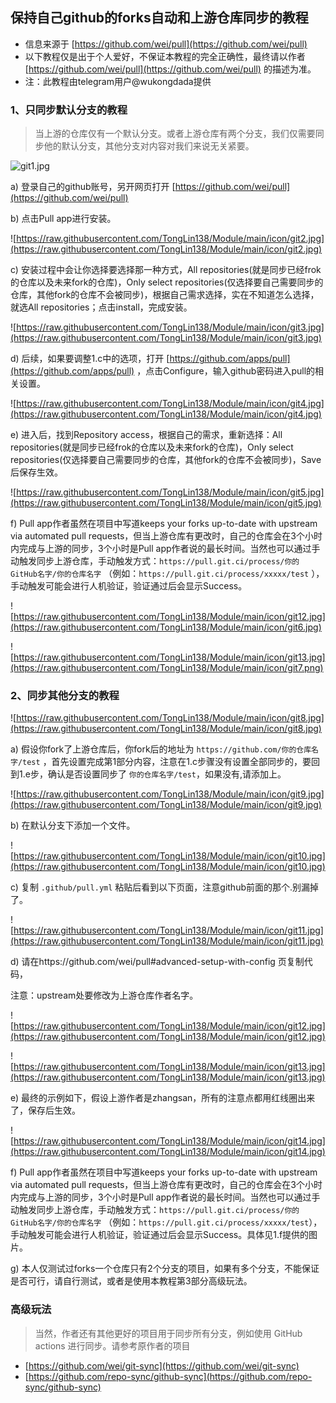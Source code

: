 ## 保持自己github的forks自动和上游仓库同步的教程
 - 信息来源于 [https://github.com/wei/pull](https://github.com/wei/pull)
 - 以下教程仅是出于个人爱好，不保证本教程的完全正确性，最终请以作者 [https://github.com/wei/pull](https://github.com/wei/pull) 的描述为准。
 - 注：此教程由telegram用户@wukongdada提供
### 1、只同步默认分支的教程	

> 当上游的仓库仅有一个默认分支。或者上游仓库有两个分支，我们仅需要同步他的默认分支，其他分支对内容对我们来说无关紧要。



![git1.jpg](https://raw.githubusercontent.com/TongLin138/Module/main/icon/git1.jpg)
      
      	

a)  登录自己的github账号，另开网页打开 [https://github.com/wei/pull](https://github.com/wei/pull)	



b)  点击Pull app进行安装。	

![https://raw.githubusercontent.com/TongLin138/Module/main/icon/git2.jpg](https://raw.githubusercontent.com/TongLin138/Module/main/icon/git2.jpg)	



c)  安装过程中会让你选择要选择那一种方式，All repositories(就是同步已经frok的仓库以及未来fork的仓库)，Only select repositories(仅选择要自己需要同步的仓库，其他fork的仓库不会被同步)，根据自己需求选择，实在不知道怎么选择，就选All repositories；点击install，完成安装。	

![https://raw.githubusercontent.com/TongLin138/Module/main/icon/git3.jpg](https://raw.githubusercontent.com/TongLin138/Module/main/icon/git3.jpg)	



d)  后续，如果要调整1.c中的选项，打开 [https://github.com/apps/pull](https://github.com/apps/pull) ，点击Configure，输入github密码进入pull的相关设置。	

![https://raw.githubusercontent.com/TongLin138/Module/main/icon/git4.jpg](https://raw.githubusercontent.com/TongLin138/Module/main/icon/git4.jpg)	



e)  进入后，找到Repository access，根据自己的需求，重新选择：All repositories(就是同步已经frok的仓库以及未来fork的仓库)，Only select repositories(仅选择要自己需要同步的仓库，其他fork的仓库不会被同步)，Save后保存生效。	

![https://raw.githubusercontent.com/TongLin138/Module/main/icon/git5.jpg](https://raw.githubusercontent.com/TongLin138/Module/main/icon/git5.jpg)	



f)  Pull app作者虽然在项目中写道keeps your forks up-to-date with upstream via automated pull requests，但当上游仓库有更改时，自己的仓库会在3个小时内完成与上游的同步，3个小时是Pull app作者说的最长时间。当然也可以通过手动触发同步上游仓库，手动触发方式：`https://pull.git.ci/process/你的GitHub名字/你的仓库名字` （例如：`https://pull.git.ci/process/xxxxx/test` ），手动触发可能会进行人机验证，验证通过后会显示Success。

![https://raw.githubusercontent.com/TongLin138/Module/main/icon/git12.jpg](https://raw.githubusercontent.com/TongLin138/Module/main/icon/git6.jpg)                                                                      

![https://raw.githubusercontent.com/TongLin138/Module/main/icon/git13.jpg](https://raw.githubusercontent.com/TongLin138/Module/main/icon/git7.png)	

### 2、同步其他分支的教程	

 ![https://raw.githubusercontent.com/TongLin138/Module/main/icon/git8.jpg](https://raw.githubusercontent.com/TongLin138/Module/main/icon/git8.jpg)	



a)  假设你fork了上游仓库后，你fork后的地址为 `https://github.com/你的仓库名字/test` ，首先设置完成第1部分内容，注意在1.c步骤没有设置全部同步的，要回到1.e步，确认是否设置同步了 `你的仓库名字/test`，如果没有,请添加上。	

![https://raw.githubusercontent.com/TongLin138/Module/main/icon/git9.jpg](https://raw.githubusercontent.com/TongLin138/Module/main/icon/git9.jpg)	



b)  在默认分支下添加一个文件。	

![https://raw.githubusercontent.com/TongLin138/Module/main/icon/git10.jpg](https://raw.githubusercontent.com/TongLin138/Module/main/icon/git10.jpg)	



c)  复制 ``.github/pull.yml`` 粘贴后看到以下页面，注意github前面的那个.别漏掉了。	

![https://raw.githubusercontent.com/TongLin138/Module/main/icon/git11.jpg](https://raw.githubusercontent.com/TongLin138/Module/main/icon/git11.jpg)	



d)  请在https://github.com/wei/pull\#advanced-setup-with-config 页复制代码，	

注意：upstream处要修改为上游仓库作者名字。	

![https://raw.githubusercontent.com/TongLin138/Module/main/icon/git12.jpg](https://raw.githubusercontent.com/TongLin138/Module/main/icon/git12.jpg)                                                                      

![https://raw.githubusercontent.com/TongLin138/Module/main/icon/git13.jpg](https://raw.githubusercontent.com/TongLin138/Module/main/icon/git13.jpg)	



e)  最终的示例如下，假设上游作者是zhangsan，所有的注意点都用红线圈出来了，保存后生效。	

![https://raw.githubusercontent.com/TongLin138/Module/main/icon/git14.jpg](https://raw.githubusercontent.com/TongLin138/Module/main/icon/git14.jpg)	



f)  Pull app作者虽然在项目中写道keeps your forks up-to-date with upstream via automated pull requests，但当上游仓库有更改时，自己的仓库会在3个小时内完成与上游的同步，3个小时是Pull app作者说的最长时间。当然也可以通过手动触发同步上游仓库，手动触发方式：`https://pull.git.ci/process/你的GitHub名字/你的仓库名字` （例如：`https://pull.git.ci/process/xxxxx/test`），手动触发可能会进行人机验证，验证通过后会显示Success。具体见1.f提供的图片。	



g)  本人仅测试过forks一个仓库只有2个分支的项目，如果有多个分支，不能保证是否可行，请自行测试，或者是使用本教程第3部分高级玩法。	

### 高级玩法	

>当然，作者还有其他更好的项目用于同步所有分支，例如使用 GitHub actions 进行同步。请参考原作者的项目 

- [https://github.com/wei/git-sync](https://github.com/wei/git-sync)
- [https://github.com/repo-sync/github-sync](https://github.com/repo-sync/github-sync)
